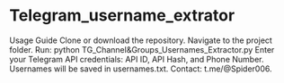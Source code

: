 # Telegram_username_extrator
Usage Guide Clone or download the repository. Navigate to the project folder. Run: python TG_Channel&amp;Groups_Usernames_Extractor.py   Enter your Telegram API credentials: API ID, API Hash, and Phone Number. Usernames will be saved in usernames.txt. Contact: t.me/@Spider006.
